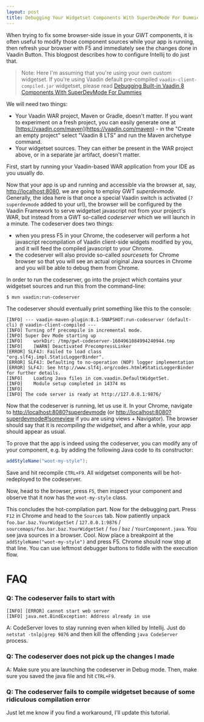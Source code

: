 ```yaml
---
layout: post
title: Debugging Your Widgetset Components With SuperDevMode For Dummies
---
```


When trying to fix some browser-side issue in your GWT components,
it is often useful to modify those component sources while your app is running, then
refresh your browser with F5
and immediately see the changes done in Vaadin Button. This blogpost describes
how to configure Intellij to do just that.

> Note: Here I'm assuming that you're using your own custom widgetset.
If you're using Vaadin default pre-compiled `vaadin-client-compiled.jar` widgetset,
please read [Debugging Built-in Vaadin 8 Components With SuperDevMode For Dummies](../Debugging-builtin-Vaadin-8-components-with-superdevmode-for-dummies/)

We will need two things:

* Your Vaadin WAR project, Maven or Gradle, doesn't matter.
  If you want to experiment on a fresh project, you can easily generate one
  at [https://vaadin.com/maven](https://vaadin.com/maven) - in the "Create an empty project"
  select "Vaadin 8 LTS" and run the Maven archetype command.
* Your widgetset sources. They can either be present in the WAR project above,
  or in a separate jar artifact, doesn't matter.

First, start by running your Vaadin-based WAR application from your IDE as you usually do.

Now that your app is up and running and accessible via the browser at, say, [http://localhost:8080](http://localhost:8080),
we are going to employ GWT *superdevmode*. Generally, the
idea here is that once a special Vaadin switch is activated
(`?superdevmode` added to your url), the browser will be configured
by the Vaadin Framework to serve widgetset javascript not
from your project's WAR, but instead from a GWT so-called *codeserver*
which we will launch in a minute. The codeserver does two things:

* when you press F5 in your Chrome, the codeserver will perform a
  hot javascript recompilation of Vaadin client-side widgets modified by you,
  and it will feed the compiled javascript to your Chrome.
* the codeserver will also provide so-called *sourcesets* for
  Chrome browser so that you will see an actual original Java
  sources in Chrome and you will be able to debug them from Chrome.

In order to run the codeserver, go into the project which contains
your widgetset sources and run this from the command-line:

```bash
$ mvn vaadin:run-codeserver
```

The codeserver should eventually print something like this to the console:
```
[INFO] --- vaadin-maven-plugin:8.1-SNAPSHOT:run-codeserver (default-cli) @ vaadin-client-compiled ---
[INFO] Turning off precompile in incremental mode.
[INFO] Super Dev Mode starting up
[INFO]    workDir: /tmp/gwt-codeserver-1604961084994240944.tmp
[INFO]    [WARN] Deactivated PrecompressLinker
[ERROR] SLF4J: Failed to load class "org.slf4j.impl.StaticLoggerBinder".
[ERROR] SLF4J: Defaulting to no-operation (NOP) logger implementation
[ERROR] SLF4J: See http://www.slf4j.org/codes.html#StaticLoggerBinder for further details.
[INFO]    Loading Java files in com.vaadin.DefaultWidgetSet.
[INFO]    Module setup completed in 14374 ms
[INFO]
[INFO] The code server is ready at http://127.0.0.1:9876/
```

Now that the codeserver is running, let us use it. In your Chrome,
navigate to [http://localhost:8080?superdevmode](http://localhost:8080?superdevmode)
(or [http://localhost:8080?superdevmode#!someview](http://localhost:8080?superdevmode#!someview)
if you are using views + Navigator). The browser should say that it
is *recompiling the widgetset*, and after a while, your app
should appear as usual.

To prove that the app is indeed using the
codeserver, you can modify any of your component, e.g. by adding
the following Java code to its constructor:
```java
addStyleName("woot-my-style");
```
Save and hit recompile `CTRL+F9`. All widgetset components will be hot-redeployed to the codeserver.

Now, head to the browser, press `F5`, then inspect your component and observe
that it now has the `woot-my-style` class.

This concludes the hot-compilation part. Now for the debugging part. Press `F12`
in Chrome and head to the `Sources` tab. Now patiently unpack
`foo.bar.baz.YourWidgetSet` / `127.0.0.1:9876` / `sourcemaps/foo.bar.baz.YourWidgetSet` / `foo` / `baz` / `YourComponent.java`.
You see java sources in a browser. Cool. Now place a breakpoint at the `addStyleName("woot-my-style")`
and press F5. Chrome should now stop at that line. You can use
leftmost debugger buttons to fiddle with the execution flow.

# FAQ

### Q: The codeserver fails to start with
```
[INFO] [ERROR] cannot start web server
[INFO] java.net.BindException: Address already in use
```

A: CodeServer loves to stay running even when killed by Intellij.
Just do `netstat -tnlp|grep 9876` and then kill the offending `java CodeServer` process.

### Q: The codeserver does not pick up the changes I made
A: Make sure you are launching the codeserver in Debug mode.
Then, make sure you saved the java file and hit `CTRL+F9`.

### Q: The codeserver fails to compile widgetset because of some ridiculous compilation error
Just let me know if you find a workaround, I'll update this tutorial.
